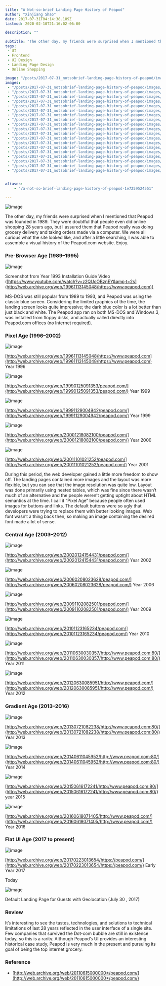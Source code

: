 ```yaml
---
title: "A Not-so-brief Landing Page History of Peapod"
author: "Xinjiang Shao"
date: 2017-07-31T04:14:38.189Z
lastmod: 2020-02-10T21:16:02-06:00

description: ""

subtitle: "The other day, my friends were surprised when I mentioned that Peapod was founded in 1989. They were doubtful that people even did online…"
tags:
 - UI
 - Frontend
 - UI Design
 - Landing Page Design
 - Online Shopping

image: "/posts/2017-07-31_notsobrief-landing-page-history-of-peapod/images/1.png" 
images:
 - "/posts/2017-07-31_notsobrief-landing-page-history-of-peapod/images/1.png"
 - "/posts/2017-07-31_notsobrief-landing-page-history-of-peapod/images/2.png"
 - "/posts/2017-07-31_notsobrief-landing-page-history-of-peapod/images/3.png"
 - "/posts/2017-07-31_notsobrief-landing-page-history-of-peapod/images/4.png"
 - "/posts/2017-07-31_notsobrief-landing-page-history-of-peapod/images/5.png"
 - "/posts/2017-07-31_notsobrief-landing-page-history-of-peapod/images/6.png"
 - "/posts/2017-07-31_notsobrief-landing-page-history-of-peapod/images/7.png"
 - "/posts/2017-07-31_notsobrief-landing-page-history-of-peapod/images/8.png"
 - "/posts/2017-07-31_notsobrief-landing-page-history-of-peapod/images/9.png"
 - "/posts/2017-07-31_notsobrief-landing-page-history-of-peapod/images/10.png"
 - "/posts/2017-07-31_notsobrief-landing-page-history-of-peapod/images/11.png"
 - "/posts/2017-07-31_notsobrief-landing-page-history-of-peapod/images/12.png"
 - "/posts/2017-07-31_notsobrief-landing-page-history-of-peapod/images/13.png"
 - "/posts/2017-07-31_notsobrief-landing-page-history-of-peapod/images/14.png"
 - "/posts/2017-07-31_notsobrief-landing-page-history-of-peapod/images/15.png"
 - "/posts/2017-07-31_notsobrief-landing-page-history-of-peapod/images/16.png"
 - "/posts/2017-07-31_notsobrief-landing-page-history-of-peapod/images/17.png"
 - "/posts/2017-07-31_notsobrief-landing-page-history-of-peapod/images/18.png"
 - "/posts/2017-07-31_notsobrief-landing-page-history-of-peapod/images/19.png"


aliases:
    - "/a-not-so-brief-landing-page-history-of-peapod-1e7259524551"

---
```


![image](/posts/2017-07-31_notsobrief-landing-page-history-of-peapod/images/1.png#layoutFillWidth)

The other day, my friends were surprised when I mentioned that Peapod was founded in 1989. They were doubtful that people even did online shopping 28 years ago, but I assured them that Peapod really was doing grocery delivery and taking orders made via a computer. We were all curious what the site looked like, and after a little searching, I was able to assemble a visual history of the Peapod.com website. Enjoy.

### Pre-Browser Age (1989–1995)



![image](/posts/2017-07-31_notsobrief-landing-page-history-of-peapod/images/2.png#layoutOutsetCenter)

Screenshot from Year 1993 Installation Guide Video ([https://www.youtube.com/watch?v=z2QUcOBznEY&amp;t=2s](http://web.archive.org/web/19961113145048/https://www.peapod.com))

MS-DOS was still popular from 1989 to 1993, and Peapod was using the classic blue screen. Considering the limited graphics of the time, the landing screen looks quite impressive; the dark blue color is a lot better than just black and white. The Peapod app ran on both MS-DOS and Windows 3, was installed from floppy disks, and actually called directly into Peapod.com offices (no Internet required).

### Pixel Age (1996–2002)




![image](/posts/2017-07-31_notsobrief-landing-page-history-of-peapod/images/3.png#layoutTextWidth)

[http://web.archive.org/web/19961113145048/https://www.peapod.com](http://web.archive.org/web/19961113145048/https://www.peapod.com) Year 1996





![image](/posts/2017-07-31_notsobrief-landing-page-history-of-peapod/images/4.png#layoutTextWidth)

[http://web.archive.org/web/19990125091353/peapod.com/](http://web.archive.org/web/19990125091353/peapod.com/) Year 1999





![image](/posts/2017-07-31_notsobrief-landing-page-history-of-peapod/images/5.png#layoutTextWidth)

[http://web.archive.org/web/19991129004942/peapod.com/](http://web.archive.org/web/19991129004942/peapod.com/) Year 1999





![image](/posts/2017-07-31_notsobrief-landing-page-history-of-peapod/images/6.png#layoutTextWidth)

[http://web.archive.org/web/20001218082100/peapod.com/](http://web.archive.org/web/20001218082100/peapod.com/) Year 2000





![image](/posts/2017-07-31_notsobrief-landing-page-history-of-peapod/images/7.png#layoutTextWidth)

[http://web.archive.org/web/20011101021252/peapod.com/](http://web.archive.org/web/20011101021252/peapod.com/) Year 2001



During this period, the web developer gained a little more freedom to show off. The landing pages contained more images and the layout was more flexible, but you can see that the image resolution was quite low. Layout was done primarily using nested tables, which was fine since there wasn’t much of an alternative and the people weren’t getting uptight about HTML semantics at the time. I call it “Pixel Age” because people often used images for buttons and links. The default buttons were so ugly that developers were trying to replace them with better looking images. Web font wasn’t a thing back then, so making an image containing the desired font made a lot of sense.

### Central Age (2003–2012)




![image](/posts/2017-07-31_notsobrief-landing-page-history-of-peapod/images/8.png#layoutTextWidth)

[http://web.archive.org/web/20020124154431/peapod.com/](http://web.archive.org/web/20020124154431/peapod.com/) Year 2002





![image](/posts/2017-07-31_notsobrief-landing-page-history-of-peapod/images/9.png#layoutTextWidth)

[http://web.archive.org/web/20060208023628/peapod.com/](http://web.archive.org/web/20060208023628/peapod.com/) Year 2006





![image](/posts/2017-07-31_notsobrief-landing-page-history-of-peapod/images/10.png#layoutTextWidth)

[http://web.archive.org/web/20091102082501/peapod.com/](http://web.archive.org/web/20091102082501/peapod.com/) Year 2009





![image](/posts/2017-07-31_notsobrief-landing-page-history-of-peapod/images/11.png#layoutTextWidth)

[http://web.archive.org/web/20101123165234/peapod.com/](http://web.archive.org/web/20101123165234/peapod.com/) Year 2010





![image](/posts/2017-07-31_notsobrief-landing-page-history-of-peapod/images/12.png#layoutTextWidth)

[http://web.archive.org/web/20110630030357/http://www.peapod.com:80/](http://web.archive.org/web/20110630030357/http://www.peapod.com:80/) Year 2011





![image](/posts/2017-07-31_notsobrief-landing-page-history-of-peapod/images/13.png#layoutTextWidth)

[http://web.archive.org/web/20120630085951/http://www.peapod.com/](http://web.archive.org/web/20120630085951/http://www.peapod.com/) Year 2012



### Gradient Age (2013–2016)




![image](/posts/2017-07-31_notsobrief-landing-page-history-of-peapod/images/14.png#layoutTextWidth)

[http://web.archive.org/web/20130721082238/http://www.peapod.com:80/](http://web.archive.org/web/20130721082238/http://www.peapod.com:80/) Year 2013





![image](/posts/2017-07-31_notsobrief-landing-page-history-of-peapod/images/15.png#layoutTextWidth)

[http://web.archive.org/web/20140611045952/http://www.peapod.com:80/](http://web.archive.org/web/20140611045952/http://www.peapod.com:80/) Year 2014





![image](/posts/2017-07-31_notsobrief-landing-page-history-of-peapod/images/16.png#layoutTextWidth)

[http://web.archive.org/web/20150616172241/http://www.peapod.com:80/](http://web.archive.org/web/20150616172241/http://www.peapod.com:80/) year 2015





![image](/posts/2017-07-31_notsobrief-landing-page-history-of-peapod/images/17.png#layoutTextWidth)

[http://web.archive.org/web/20160618071405/http://www.peapod.com/](http://web.archive.org/web/20160618071405/http://www.peapod.com/) Year 2016



### Flat UI Age (2017 to present)




![image](/posts/2017-07-31_notsobrief-landing-page-history-of-peapod/images/18.png#layoutTextWidth)

[http://web.archive.org/web/20170223013654/https://peapod.com/](http://web.archive.org/web/20170223013654/https://peapod.com/) Early Year 2017



Today




![image](/posts/2017-07-31_notsobrief-landing-page-history-of-peapod/images/19.png#layoutTextWidth)

Default Landing Page for Guests with Geolocation (July 30 , 2017)



### Review

It’s interesting to see the tastes, technologies, and solutions to technical limitations of last 28 years reflected in the user interface of a single site. Few companies that survived the Dot-com bubble are still in existence today, so this is a rarity. Although Peapod’s UI provides an interesting historical case study, Peapod is very much in the present and pursuing its goal of being the top internet grocery.

### Reference

*   [http://web.archive.org/web/20110615000000*/peapod.com/](http://web.archive.org/web/20110615000000*/peapod.com/)
